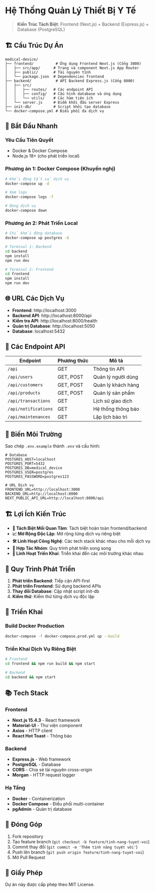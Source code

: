 # Hệ Thống Quản Lý Thiết Bị Y Tế

> **Kiến Trúc Tách Biệt**: Frontend (Next.js) + Backend (Express.js) + Database (PostgreSQL)

## 🏗️ Cấu Trúc Dự Án

```
medical-device/
├── frontend/          # Ứng dụng Frontend Next.js (Cổng 3000)
│   ├── src/app/      # Trang và component Next.js App Router
│   ├── public/       # Tài nguyên tĩnh
│   └── package.json  # Dependencies frontend
├── backend/           # API Backend Express.js (Cổng 8000)
│   ├── src/
│   │   ├── routes/   # Các endpoint API
│   │   ├── config/   # Cấu hình database và ứng dụng
│   │   └── utils/    # Các hàm tiện ích
│   └── server.js     # Điểm khởi đầu server Express
├── init-db/          # Script khởi tạo database
└── docker-compose.yml # Điều phối đa dịch vụ
```

## 🚀 Bắt Đầu Nhanh

### Yêu Cầu Tiên Quyết
- Docker & Docker Compose
- Node.js 18+ (cho phát triển local)

### Phương án 1: Docker Compose (Khuyến nghị)
```bash
# Khởi động tất cả dịch vụ
docker-compose up -d

# Xem logs
docker-compose logs -f

# Dừng dịch vụ
docker-compose down
```

### Phương án 2: Phát Triển Local
```bash
# Chỉ khởi động database
docker-compose up postgres -d

# Terminal 1: Backend
cd backend
npm install
npm run dev

# Terminal 2: Frontend
cd frontend
npm install
npm run dev
```

## 🌐 URL Các Dịch Vụ

- **Frontend**: http://localhost:3000
- **Backend API**: http://localhost:8000/api
- **Kiểm tra API**: http://localhost:8000/health
- **Quản trị Database**: http://localhost:5050
- **Database**: localhost:5432

## 📡 Các Endpoint API

| Endpoint | Phương thức | Mô tả |
|----------|---------|-------------|
| `/api` | GET | Thông tin API |
| `/api/users` | GET, POST | Quản lý người dùng |
| `/api/customers` | GET, POST | Quản lý khách hàng |
| `/api/products` | GET, POST | Quản lý sản phẩm |
| `/api/transactions` | GET | Lịch sử giao dịch |
| `/api/notifications` | GET | Hệ thống thông báo |
| `/api/maintenances` | GET | Lập lịch bảo trì |

## 🔧 Biến Môi Trường

Sao chép `.env.example` thành `.env` và cấu hình:

```env
# Database
POSTGRES_HOST=localhost
POSTGRES_PORT=5432
POSTGRES_DB=medical_device
POSTGRES_USER=postgres
POSTGRES_PASSWORD=postgres123

# URL Dịch vụ
FRONTEND_URL=http://localhost:3000
BACKEND_URL=http://localhost:8000
NEXT_PUBLIC_API_URL=http://localhost:8000/api
```

## 🏗️ Lợi Ích Kiến Trúc

- **🔄 Tách Biệt Mối Quan Tâm**: Tách biệt hoàn toàn frontend/backend
- **📈 Mở Rộng Độc Lập**: Mở rộng từng dịch vụ riêng biệt
- **🛠️ Linh Hoạt Công Nghệ**: Các tech stack khác nhau cho mỗi dịch vụ
- **👥 Hợp Tác Nhóm**: Quy trình phát triển song song
- **🚀 Linh Hoạt Triển Khai**: Triển khai đến các môi trường khác nhau

## 📝 Quy Trình Phát Triển

1. **Phát triển Backend**: Tiếp cận API-first
2. **Phát triển Frontend**: Sử dụng backend APIs
3. **Thay đổi Database**: Cập nhật script init-db
4. **Kiểm thử**: Kiểm thử từng dịch vụ độc lập

## 🚢 Triển Khai

### Build Docker Production
```bash
docker-compose -f docker-compose.prod.yml up --build
```

### Triển Khai Dịch Vụ Riêng Biệt
```bash
# Frontend
cd frontend && npm run build && npm start

# Backend
cd backend && npm start
```

## 📚 Tech Stack

### Frontend
- **Next.js 15.4.3** - React framework
- **Material-UI** - Thư viện component
- **Axios** - HTTP client
- **React Hot Toast** - Thông báo

### Backend
- **Express.js** - Web framework
- **PostgreSQL** - Database
- **CORS** - Chia sẻ tài nguyên cross-origin
- **Morgan** - HTTP request logger

### Hạ Tầng
- **Docker** - Containerization
- **Docker Compose** - Điều phối multi-container
- **pgAdmin** - Quản trị database

## 🤝 Đóng Góp

1. Fork repository
2. Tạo feature branch (`git checkout -b feature/tinh-nang-tuyet-voi`)
3. Commit thay đổi (`git commit -m 'Thêm tính năng tuyệt vời'`)
4. Push lên branch (`git push origin feature/tinh-nang-tuyet-voi`)
5. Mở Pull Request

## 📄 Giấy Phép

Dự án này được cấp phép theo MIT License.
